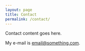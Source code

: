 ```yaml
---
layout: page
title: Contact
permalink: /contact/
---
```

Contact content goes here.

My e-mail is [email@something.com](mailto:email@something.com).